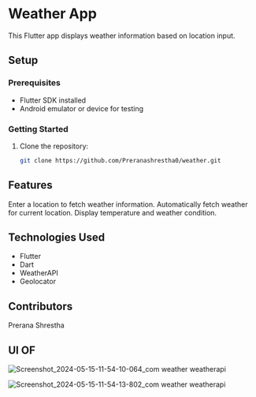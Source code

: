 # Weather App

This Flutter app displays weather information based on location input.

## Setup

### Prerequisites

- Flutter SDK installed
- Android emulator or device for testing

### Getting Started

1. Clone the repository:
   ```bash
   git clone https://github.com/Preranashrestha0/weather.git

## Features
Enter a location to fetch weather information.
Automatically fetch weather for current location.
Display temperature and weather condition.


## Technologies Used
- Flutter
- Dart
- WeatherAPI
- Geolocator

## Contributors
Prerana Shrestha

## UI OF 
![Screenshot_2024-05-15-11-54-10-064_com weather weatherapi](https://github.com/Preranashrestha0/weather/assets/99173321/cb27383d-6c37-4247-be1a-57cb06ef1f4c)

![Screenshot_2024-05-15-11-54-13-802_com weather weatherapi](https://github.com/Preranashrestha0/weather/assets/99173321/b4a42629-2d66-4fb9-8efa-147bea573b40)










